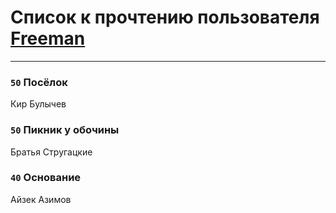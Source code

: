 # Список к прочтению пользователя [Freeman](https://plus.google.com/u/0/116424748767404828158/)
---

### `50` Посёлок
Кир Булычев

### `50` Пикник у обочины
Братья Стругацкие

### `40` Основание
Айзек Азимов

